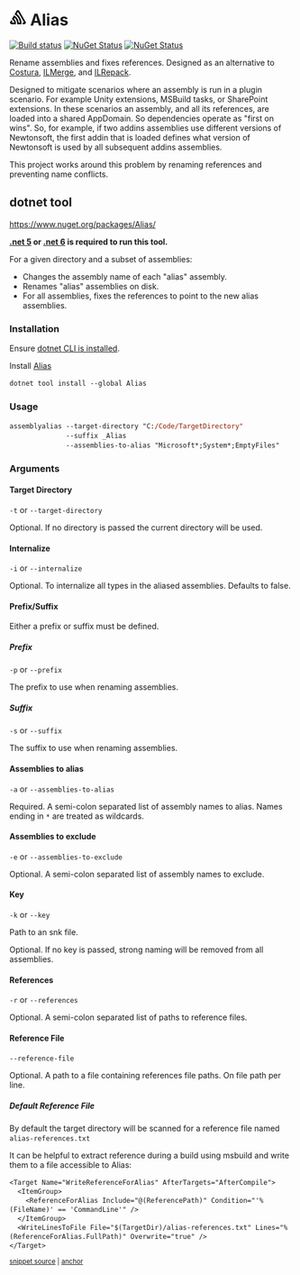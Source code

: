 # <img src='/src/icon.png' height='30px'> Alias

[![Build status](https://ci.appveyor.com/api/projects/status/s3agb6fiax7pgwls/branch/main?svg=true)](https://ci.appveyor.com/project/SimonCropp/dotnet-assembly-alias)
[![NuGet Status](https://img.shields.io/nuget/v/Alias.svg?label=Alias%20nuget)](https://www.nuget.org/packages/Alias/)
[![NuGet Status](https://img.shields.io/nuget/v/Alias.Lib.svg?label=Alias.Lib%20nuget)](https://www.nuget.org/packages/Alias.Lib/)

Rename assemblies and fixes references. Designed as an alternative to [Costura](https://github.com/Fody/Costura), [ILMerge](https://github.com/dotnet/ILMerge), and [ILRepack](https://github.com/gluck/il-repack).

Designed to mitigate scenarios where an assembly is run in a plugin scenario. For example Unity extensions, MSBuild tasks, or SharePoint extensions. In these scenarios an assembly, and all its references, are loaded into a shared AppDomain. So dependencies operate as "first on wins". So, for example, if two addins assemblies use different versions of Newtonsoft, the first addin that is loaded defines what version of Newtonsoft is used by all subsequent addins assemblies.

This project works around this problem by renaming references and preventing name conflicts.


## dotnet tool

https://www.nuget.org/packages/Alias/

**[.net 5](https://dotnet.microsoft.com/download/dotnet/5.0) or [.net 6](https://dotnet.microsoft.com/download/dotnet/6.0) is required to run this tool.**

For a given directory and a subset of assemblies:

 * Changes the assembly name of each "alias" assembly.
 * Renames "alias" assemblies on disk.
 * For all assemblies, fixes the references to point to the new alias assemblies.


### Installation

Ensure [dotnet CLI is installed](https://docs.microsoft.com/en-us/dotnet/core/tools/).

Install [Alias](https://nuget.org/packages/Alias/)

```ps
dotnet tool install --global Alias
```


### Usage

```ps
assemblyalias --target-directory "C:/Code/TargetDirectory"
              --suffix _Alias
              --assemblies-to-alias "Microsoft*;System*;EmptyFiles"
```


### Arguments


#### Target Directory

`-t` or `--target-directory`

Optional. If no directory is passed the current directory will be used.


#### Internalize

`-i` or `--internalize`

Optional. To internalize all types in the aliased assemblies. Defaults to false.


#### Prefix/Suffix

Either a prefix or suffix must be defined.


##### Prefix

`-p` or `--prefix`

The prefix to use when renaming assemblies.


##### Suffix

`-s` or `--suffix`

The suffix to use when renaming assemblies.


#### Assemblies to alias

`-a` or `--assemblies-to-alias`

Required. A semi-colon separated list of assembly names to alias. Names ending in `*` are treated as wildcards.


#### Assemblies to exclude

`-e` or `--assemblies-to-exclude`

Optional. A semi-colon separated list of assembly names to exclude.


#### Key

`-k` or `--key`

Path to an snk file.

Optional. If no key is passed, strong naming will be removed from all assemblies.


#### References

`-r` or `--references`

Optional. A semi-colon separated list of paths to reference files.


#### Reference File

`--reference-file`

Optional. A path to a file containing references file paths. On file path per line.


##### Default Reference File

By default the target directory will be scanned for a reference file named `alias-references.txt`

It can be helpful to extract reference during a build using msbuild and write them to a file accessible to Alias:

<!-- snippet: WriteReferenceForAlias -->
<a id='snippet-writereferenceforalias'></a>
```csproj
<Target Name="WriteReferenceForAlias" AfterTargets="AfterCompile">
  <ItemGroup>
    <ReferenceForAlias Include="@(ReferencePath)" Condition="'%(FileName)' == 'CommandLine'" />
  </ItemGroup>
  <WriteLinesToFile File="$(TargetDir)/alias-references.txt" Lines="%(ReferenceForAlias.FullPath)" Overwrite="true" />
</Target>
```
<sup><a href='/src/SampleApp/SampleApp.csproj#L19-L26' title='Snippet source file'>snippet source</a> | <a href='#snippet-writereferenceforalias' title='Start of snippet'>anchor</a></sup>
<!-- endSnippet -->
